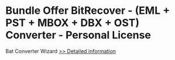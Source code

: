 # Bundle Offer BitRecover - (EML + PST + MBOX + DBX + OST) Converter - Personal License
Bat Converter Wizard
[>> Detailed information](https://secure.shareit.com/shareit/product.html?productid=300954703&affiliateid=200057808)